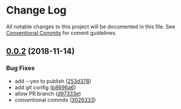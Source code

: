 # Change Log

All notable changes to this project will be documented in this file.
See [Conventional Commits](https://conventionalcommits.org) for commit guidelines.

## [0.0.2](https://github.com/grxy/grxy/compare/v0.0.1...v0.0.2) (2018-11-14)


### Bug Fixes

* add --yes to publish ([253d378](https://github.com/grxy/grxy/commit/253d378))
* add git config ([b8696a6](https://github.com/grxy/grxy/commit/b8696a6))
* allow PR branch ([d97333e](https://github.com/grxy/grxy/commit/d97333e))
* conventional commits ([3026333](https://github.com/grxy/grxy/commit/3026333))
